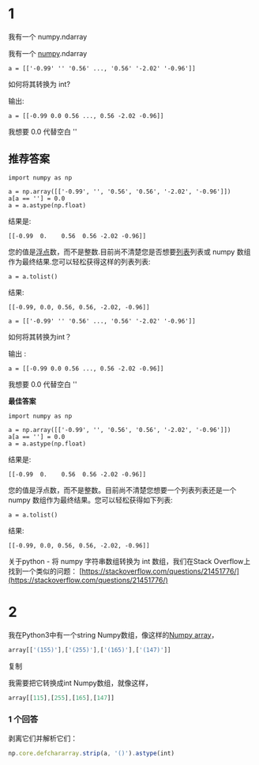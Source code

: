 # 1

我有一个 numpy.ndarray

我有一个 [numpy](https://www.itbaoku.cn/tag/numpy "numpy").ndarray

```
a = [['-0.99' '' '0.56' ..., '0.56' '-2.02' '-0.96']]
```

如何将其转换为 int?

输出:

```
a = [[-0.99 0.0 0.56 ..., 0.56 -2.02 -0.96]]
```

我想要 0.0 代替空白 ''

## 推荐答案

```
import numpy as np

a = np.array([['-0.99', '', '0.56', '0.56', '-2.02', '-0.96']])
a[a == ''] = 0.0
a = a.astype(np.float)
```

结果是:

```
[[-0.99  0.    0.56  0.56 -2.02 -0.96]]
```

您的值是[浮点](https://www.itbaoku.cn/tag/floating-point "浮点")数，而不是整数.目前尚不清楚您是否想要[列表](https://www.itbaoku.cn/tag/list "列表")列表或 numpy 数组作为最终结果.您可以轻松获得这样的列表列表:

```
a = a.tolist()
```

结果:

```
[[-0.99, 0.0, 0.56, 0.56, -2.02, -0.96]]
```

```
a = [['-0.99' '' '0.56' ..., '0.56' '-2.02' '-0.96']]
```

如何将其转换为int？

输出 :

```
a = [[-0.99 0.0 0.56 ..., 0.56 -2.02 -0.96]]
```

我想要 0.0 代替空白 ''

**最佳答案**

```
import numpy as np

a = np.array([['-0.99', '', '0.56', '0.56', '-2.02', '-0.96']])
a[a == ''] = 0.0
a = a.astype(np.float)
```

结果是:

```
[[-0.99  0.    0.56  0.56 -2.02 -0.96]]
```

您的值是浮点数，而不是整数。目前尚不清楚您想要一个列表列表还是一个 numpy 数组作为最终结果。您可以轻松获得如下列表:

```
a = a.tolist()
```

结果:

```
[[-0.99, 0.0, 0.56, 0.56, -2.02, -0.96]]
```

关于python - 将 numpy 字符串数组转换为 int 数组，我们在Stack Overflow上找到一个类似的问题： [https://stackoverflow.com/questions/21451776/](https://stackoverflow.com/questions/21451776/)

# 2

我在Python3中有一个string Numpy数组，像这样的[Numpy array](https://i.stack.imgur.com/bn1hU.png)，

```javascript
array[['(155)'],['(255)'],['(165)'],['(147)']]
```

复制

我需要把它转换成int Numpy数组，就像这样，

```javascript
array[[115],[255],[165],[147]]
```

### 1 个回答

剥离它们并解析它们：

```javascript
np.core.defchararray.strip(a, '()').astype(int)
```
